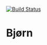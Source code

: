 [![Build Status](https://travis-ci.org/matthieugouel/bjorn.svg?branch=master)](https://travis-ci.org/matthieugouel/bjorn)

# Bjørn
